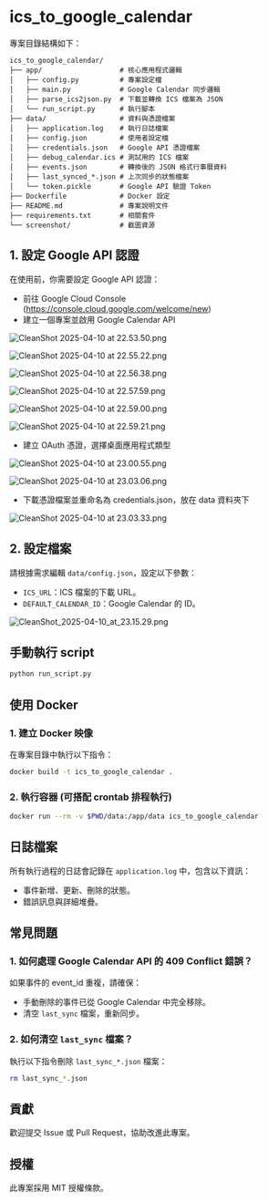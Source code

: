 # ics_to_google_calendar

專案目錄結構如下：

```
ics_to_google_calendar/
├── app/                   # 核心應用程式邏輯
│   ├── config.py          # 專案設定檔
│   ├── main.py            # Google Calendar 同步邏輯
│   ├── parse_ics2json.py  # 下載並轉換 ICS 檔案為 JSON
│   └── run_script.py      # 執行腳本
├── data/                  # 資料與憑證檔案
│   ├── application.log    # 執行日誌檔案
│   ├── config.json        # 使用者設定檔
│   ├── credentials.json   # Google API 憑證檔案
│   ├── debug_calendar.ics # 測試用的 ICS 檔案
│   ├── events.json        # 轉換後的 JSON 格式行事曆資料
│   ├── last_synced_*.json # 上次同步的狀態檔案
│   └── token.pickle       # Google API 驗證 Token
├── Dockerfile             # Docker 設定
├── README.md              # 專案說明文件
├── requirements.txt       # 相關套件
└── screenshot/            # 截圖資源
```
## 1. 設定 Google API 認證
在使用前，你需要設定 Google API 認證：

- 前往 Google Cloud Console (https://console.cloud.google.com/welcome/new)
- 建立一個專案並啟用 Google Calendar API

![CleanShot 2025-04-10 at 22.53.50.png](screenshot/CleanShot_2025-04-10_at_22.53.50.png)

![CleanShot 2025-04-10 at 22.55.22.png](screenshot/CleanShot_2025-04-10_at_22.55.22.png)

![CleanShot 2025-04-10 at 22.56.38.png](screenshot/CleanShot_2025-04-10_at_22.56.38.png)

![CleanShot 2025-04-10 at 22.57.59.png](screenshot/CleanShot_2025-04-10_at_22.57.59.png)

![CleanShot 2025-04-10 at 22.59.00.png](screenshot/CleanShot_2025-04-10_at_22.59.00.png)

![CleanShot 2025-04-10 at 22.59.21.png](screenshot/CleanShot_2025-04-10_at_22.59.21.png)

- 建立 OAuth 憑證，選擇桌面應用程式類型

![CleanShot 2025-04-10 at 23.00.55.png](screenshot/CleanShot_2025-04-10_at_23.00.55.png)

![CleanShot 2025-04-10 at 23.03.06.png](screenshot/CleanShot_2025-04-10_at_23.03.06.png)

- 下載憑證檔案並重命名為 credentials.json，放在 data 資料夾下

![CleanShot 2025-04-10 at 23.03.33.png](screenshot/CleanShot_2025-04-10_at_23.03.33.png)

## 2. 設定檔案

請根據需求編輯 `data/config.json`，設定以下參數：

- `ICS_URL`：ICS 檔案的下載 URL。
- `DEFAULT_CALENDAR_ID`：Google Calendar 的 ID。

![CleanShot_2025-04-10_at_23.15.29.png](screenshot/CleanShot_2025-04-10_at_23.15.29.png)

## 手動執行 script

``` bash
python run_script.py
```

## 使用 Docker

### 1. 建立 Docker 映像

在專案目錄中執行以下指令：

```bash
docker build -t ics_to_google_calendar .
```

### 2. 執行容器 (可搭配 crontab 排程執行)

```bash
docker run --rm -v $PWD/data:/app/data ics_to_google_calendar
```

## 日誌檔案

所有執行過程的日誌會記錄在 `application.log` 中，包含以下資訊：

- 事件新增、更新、刪除的狀態。
- 錯誤訊息與詳細堆疊。

## 常見問題

### 1. 如何處理 Google Calendar API 的 409 Conflict 錯誤？

如果事件的 event_id 重複，請確保：

- 手動刪除的事件已從 Google Calendar 中完全移除。
- 清空 `last_sync` 檔案，重新同步。

### 2. 如何清空 `last_sync` 檔案？

執行以下指令刪除 `last_sync_*.json` 檔案：

```bash
rm last_sync_*.json
```

## 貢獻

歡迎提交 Issue 或 Pull Request，協助改進此專案。

## 授權

此專案採用 MIT 授權條款。
